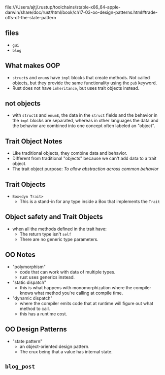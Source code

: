 file:///Users/ajtj/.rustup/toolchains/stable-x86_64-apple-darwin/share/doc/rust/html/book/ch17-03-oo-design-patterns.html#trade-offs-of-the-state-pattern

## files
- `gui`
- `blog`

## What makes OOP
- `struct`s and `enum`s have `impl` blocks that create methods. Not called objects, but they provide the same functionality using the `pub` keyword.
- Rust does not have `inheritance`, but uses trait objects instead.

## not objects
- with `struct`s and `enum`s, the data in the `struct` fields and the behavior in the `impl` blocks are separated, whereas in other languages the data and the behavior are combined into one concept often labeled an "object".

## Trait Object Notes
- Like traditional objects, they combine data and behavior.
- Different from traditional "objects" because we can't add data to a trait object.
- The trait object purpose: *To allow abstraction across common behavior*

## Trait Objects
- `Box<dyn Trait>`
  - This is a stand-in for any type inside a Box that implements the `Trait`

## Object safety and Trait Objects
- when all the methods defined in the trait have:
  - The return type isn't `self`
  - There are no generic type parameters.

## OO Notes
- "polymorphism"
  - code that can work with data of multiple types.
  - rust uses generics instead.
- "static dispatch"
  - this is what happens with monomorphization where the compiler knows what method you're calling at compile time.
- "dynamic dispatch"
  - where the compiler emits code that at runtime will figure out what method to call.
  - this has a runtime cost.

## OO Design Patterns
- "state pattern"
  - an object-oriented design pattern.
  - The crux being that a value has internal state.

## `blog_post`
